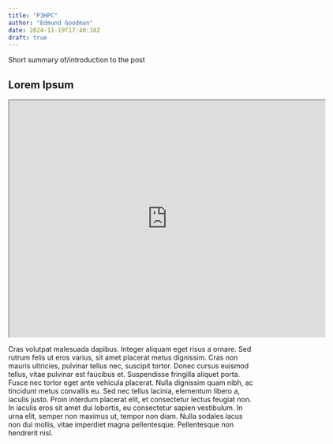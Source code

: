 ```yaml
---
title: "P3HPC"
author: "Edmund Goodman"
date: 2024-11-19T17:40:18Z
draft: true
---
```


Short summary of/introduction to the post

<!--more-->

## Lorem Ipsum

<iframe src="https://drive.google.com/file/d/1ATVoPnJQ5aq37l-JFb3Y8lPlJVcoqJtT/preview" width="640" height="480" allow="autoplay"></iframe>

Cras volutpat malesuada dapibus. Integer aliquam eget risus a ornare. Sed rutrum
felis ut eros varius, sit amet placerat metus dignissim. Cras non mauris
ultricies, pulvinar tellus nec, suscipit tortor. Donec cursus euismod tellus,
vitae pulvinar est faucibus et. Suspendisse fringilla aliquet porta. Fusce nec
tortor eget ante vehicula placerat. Nulla dignissim quam nibh, ac tincidunt
metus convallis eu. Sed nec tellus lacinia, elementum libero a, iaculis justo.
Proin interdum placerat elit, et consectetur lectus feugiat non. In iaculis eros
sit amet dui lobortis, eu consectetur sapien vestibulum. In urna elit, semper
non maximus ut, tempor non diam. Nulla sodales lacus non dui mollis, vitae
imperdiet magna pellentesque. Pellentesque non hendrerit nisl.
